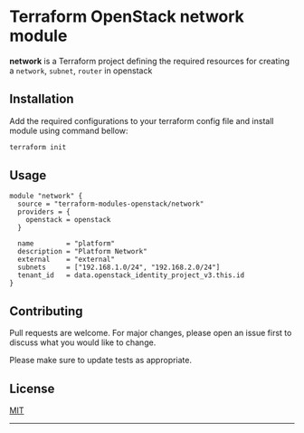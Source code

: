 # Terraform OpenStack network module

**network** is a Terraform project defining the required resources for creating a `network`, `subnet`, `router` in openstack

## Installation

Add the required configurations to your terraform config file and install module using command bellow:

```bash
terraform init
```

## Usage

```hcl
module "network" {
  source = "terraform-modules-openstack/network"
  providers = {
    openstack = openstack
  }

  name        = "platform"
  description = "Platform Network"
  external    = "external"
  subnets     = ["192.168.1.0/24", "192.168.2.0/24"]
  tenant_id   = data.openstack_identity_project_v3.this.id
}
```

## Contributing

Pull requests are welcome. For major changes, please open an issue first to discuss what you would like to change.

Please make sure to update tests as appropriate.

## License

[MIT]()

---
